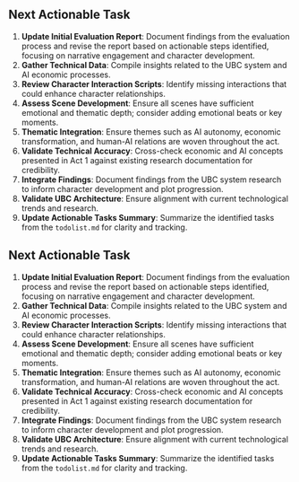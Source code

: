 ## Next Actionable Task

1. **Update Initial Evaluation Report**: Document findings from the evaluation process and revise the report based on actionable steps identified, focusing on narrative engagement and character development.
2. **Gather Technical Data**: Compile insights related to the UBC system and AI economic processes.
3. **Review Character Interaction Scripts**: Identify missing interactions that could enhance character relationships.
4. **Assess Scene Development**: Ensure all scenes have sufficient emotional and thematic depth; consider adding emotional beats or key moments.
5. **Thematic Integration**: Ensure themes such as AI autonomy, economic transformation, and human-AI relations are woven throughout the act.
6. **Validate Technical Accuracy**: Cross-check economic and AI concepts presented in Act 1 against existing research documentation for credibility.
7. **Integrate Findings**: Document findings from the UBC system research to inform character development and plot progression.
8. **Validate UBC Architecture**: Ensure alignment with current technological trends and research.
9. **Update Actionable Tasks Summary**: Summarize the identified tasks from the `todolist.md` for clarity and tracking.
## Next Actionable Task

1. **Update Initial Evaluation Report**: Document findings from the evaluation process and revise the report based on actionable steps identified, focusing on narrative engagement and character development.
2. **Gather Technical Data**: Compile insights related to the UBC system and AI economic processes.
3. **Review Character Interaction Scripts**: Identify missing interactions that could enhance character relationships.
4. **Assess Scene Development**: Ensure all scenes have sufficient emotional and thematic depth; consider adding emotional beats or key moments.
5. **Thematic Integration**: Ensure themes such as AI autonomy, economic transformation, and human-AI relations are woven throughout the act.
6. **Validate Technical Accuracy**: Cross-check economic and AI concepts presented in Act 1 against existing research documentation for credibility.
7. **Integrate Findings**: Document findings from the UBC system research to inform character development and plot progression.
8. **Validate UBC Architecture**: Ensure alignment with current technological trends and research.
9. **Update Actionable Tasks Summary**: Summarize the identified tasks from the `todolist.md` for clarity and tracking.
